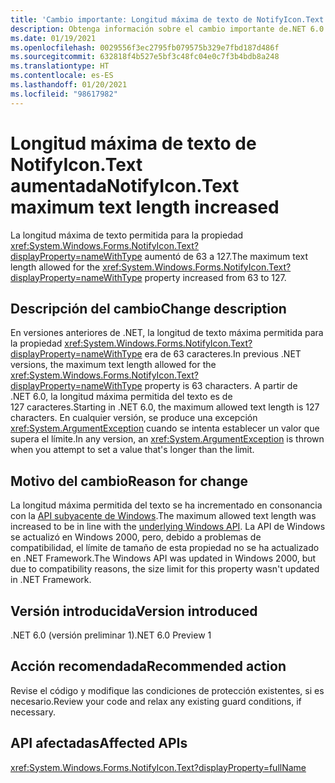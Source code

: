 ```yaml
---
title: 'Cambio importante: Longitud máxima de texto de NotifyIcon.Text aumentada'
description: Obtenga información sobre el cambio importante de.NET 6.0 que provoca un aumento de la longitud máxima del texto de la propiedad NotifyIcon.Text.
ms.date: 01/19/2021
ms.openlocfilehash: 0029556f3ec2795fb079575b329e7fbd187d486f
ms.sourcegitcommit: 632818f4b527e5bf3c48fc04e0c7f3b4bdb8a248
ms.translationtype: HT
ms.contentlocale: es-ES
ms.lasthandoff: 01/20/2021
ms.locfileid: "98617982"
---
```

# <a name="notifyicontext-maximum-text-length-increased"></a><span data-ttu-id="d320f-103">Longitud máxima de texto de NotifyIcon.Text aumentada</span><span class="sxs-lookup"><span data-stu-id="d320f-103">NotifyIcon.Text maximum text length increased</span></span>

<span data-ttu-id="d320f-104">La longitud máxima de texto permitida para la propiedad <xref:System.Windows.Forms.NotifyIcon.Text?displayProperty=nameWithType> aumentó de 63 a 127.</span><span class="sxs-lookup"><span data-stu-id="d320f-104">The maximum text length allowed for the <xref:System.Windows.Forms.NotifyIcon.Text?displayProperty=nameWithType> property increased from 63 to 127.</span></span>

## <a name="change-description"></a><span data-ttu-id="d320f-105">Descripción del cambio</span><span class="sxs-lookup"><span data-stu-id="d320f-105">Change description</span></span>

<span data-ttu-id="d320f-106">En versiones anteriores de .NET, la longitud de texto máxima permitida para la propiedad <xref:System.Windows.Forms.NotifyIcon.Text?displayProperty=nameWithType> era de 63 caracteres.</span><span class="sxs-lookup"><span data-stu-id="d320f-106">In previous .NET versions, the maximum text length allowed for the <xref:System.Windows.Forms.NotifyIcon.Text?displayProperty=nameWithType> property is 63 characters.</span></span> <span data-ttu-id="d320f-107">A partir de .NET 6.0, la longitud máxima permitida del texto es de 127 caracteres.</span><span class="sxs-lookup"><span data-stu-id="d320f-107">Starting in .NET 6.0, the maximum allowed text length is 127 characters.</span></span> <span data-ttu-id="d320f-108">En cualquier versión, se produce una excepción <xref:System.ArgumentException> cuando se intenta establecer un valor que supera el límite.</span><span class="sxs-lookup"><span data-stu-id="d320f-108">In any version, an <xref:System.ArgumentException> is thrown when you attempt to set a value that's longer than the limit.</span></span>

## <a name="reason-for-change"></a><span data-ttu-id="d320f-109">Motivo del cambio</span><span class="sxs-lookup"><span data-stu-id="d320f-109">Reason for change</span></span>

<span data-ttu-id="d320f-110">La longitud máxima permitida del texto se ha incrementado en consonancia con la [API subyacente de Windows](/windows/win32/api/shellapi/ns-shellapi-notifyicondataw#nif_showtip-0x00000080).</span><span class="sxs-lookup"><span data-stu-id="d320f-110">The maximum allowed text length was increased to be in line with the [underlying Windows API](/windows/win32/api/shellapi/ns-shellapi-notifyicondataw#nif_showtip-0x00000080).</span></span> <span data-ttu-id="d320f-111">La API de Windows se actualizó en Windows 2000, pero, debido a problemas de compatibilidad, el límite de tamaño de esta propiedad no se ha actualizado en .NET Framework.</span><span class="sxs-lookup"><span data-stu-id="d320f-111">The Windows API was updated in Windows 2000, but due to compatibility reasons, the size limit for this property wasn't updated in .NET Framework.</span></span>

## <a name="version-introduced"></a><span data-ttu-id="d320f-112">Versión introducida</span><span class="sxs-lookup"><span data-stu-id="d320f-112">Version introduced</span></span>

<span data-ttu-id="d320f-113">.NET 6.0 (versión preliminar 1)</span><span class="sxs-lookup"><span data-stu-id="d320f-113">.NET 6.0 Preview 1</span></span>

## <a name="recommended-action"></a><span data-ttu-id="d320f-114">Acción recomendada</span><span class="sxs-lookup"><span data-stu-id="d320f-114">Recommended action</span></span>

<span data-ttu-id="d320f-115">Revise el código y modifique las condiciones de protección existentes, si es necesario.</span><span class="sxs-lookup"><span data-stu-id="d320f-115">Review your code and relax any existing guard conditions, if necessary.</span></span>

## <a name="affected-apis"></a><span data-ttu-id="d320f-116">API afectadas</span><span class="sxs-lookup"><span data-stu-id="d320f-116">Affected APIs</span></span>

<xref:System.Windows.Forms.NotifyIcon.Text?displayProperty=fullName>

<!--

### Affected APIs

- `P:System.Windows.Forms.NotifyIcon.Text`

### Category

Windows Forms

-->
